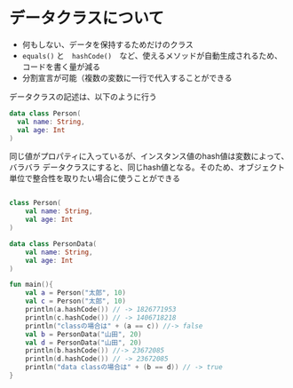 # データクラスについて

- 何もしない、データを保持するためだけのクラス
- `equals()` と　`hashCode()`　など、使えるメソッドが自動生成されるため、コードを書く量が減る
- 分割宣言が可能（複数の変数に一行で代入することができる

データクラスの記述は、以下のように行う

```kotlin
data class Person(
  val name: String,
  val age: Int
)

```

同じ値がプロパティに入っているが、インスタンス値のhash値は変数によって、バラバラ
データクラスにすると、同じhash値となる。そのため、オブジェクト単位で整合性を取りたい場合に使うことができる

```kotlin

class Person(
    val name: String,
    val age: Int
)

data class PersonData(
    val name: String,
    val age: Int
)

fun main(){
    val a = Person("太郎", 10)
    val c = Person("太郎", 10)
    println(a.hashCode()) // -> 1826771953
    println(c.hashCode()) // -> 1406718218
    println("classの場合は" + (a == c)) //-> false
    val b = PersonData("山田", 20)
    val d = PersonData("山田", 20)
    println(b.hashCode()) //-> 23672085
    println(d.hashCode()) // -> 23672085
    println("data classの場合は" + (b == d)) // -> true
}

```

